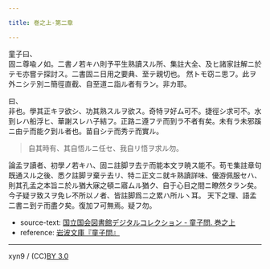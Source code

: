 ```yaml
---

title: 巻之上-第二章

---
```



童子曰、  
固ニ尊喩ノ如。二書ノ若キハ則予平生熟讀スル所、集註大全、及ヒ諸家註解ニ於テモ亦嘗テ探討ス。二書固ニ日用之要典、至テ親切也。
然トモ窃ニ思フ。此ヲ外ニシテ別ニ簡徑直截、自至道ニ詣ル者有ラン。非カ耶。

曰、  
非也。學其正キヲ欲シ、功其熟スルヲ欲ス。奇特ヲ好ム可不。捷徑シ求可不。水到レハ船浮ヒ、華謝スレハ子結フ。正路ニ遵フテ而到ラ不者有矣。未有ラ未邪蹊ニ由テ而能ク到ル者也。苗自シテ而秀テ而實ル。

> 自其時有、其自悟ルニ任セ、我自リ悟ヲ求ル勿。

論孟ヲ讀者、初學ノ若キハ、固ニ註脚ヲ去テ而能本文ヲ暁ス能不。苟モ集註章句既通スル之後、悉ク註脚ヲ棄テ去リ、特ニ正文ニ就キ熟讀詳味、優游佩服セハ、則其孔孟之本旨ニ於ル猶大寐之頓ニ寤ムル猶ク、自于心目之間ニ瞭然タラン矣。
今子疑ヲ致スヲ免レ不所以ノ者、皆註脚爲ニ之累ハ所ルヽ耳。
天下之理、語孟二書ニ到テ而盡ク矣。復加フ可無焉。疑フ勿。





* source-text: [国立国会図書館デジタルコレクション - 童子問. 巻之上](http://dl.ndl.go.jp/info:ndljp/pid/757852/6)
* reference: [岩波文庫『童子問』](http://iss.ndl.go.jp/books/R100000002-I000001238419-00)

---
xyn9 / (CC)[BY 3.0](https://creativecommons.org/licenses/by/3.0/deed)

